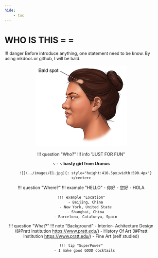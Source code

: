 ```yaml
---
hide:
    - toc
---
```


# WHO IS THIS = =
!!! danger
    Before introduce anything, one statement need to be know.
    By using mkdocs or github, I will be bald.
    <center>![](../images/bald.jpg)



!!! question "Who?"
    !!! info "JUST FOR FUN"
        <center>**~ - ~   basty girl from Uranus**

        ![](../images/E1.jpg){: style="height:416.5px;width:590.4px"}</center>


!!! question "Where?"
    !!! example "HELLO"
        - 你好
        - 您好
        - HOLA

    !!! example "Location"
        - Beijing, China
        - New York, United State
        - Shanghai, China
        - Barcelona, Catalunya, Spain

!!! question "What?"
    !!! note "Background"
        - Interior- Achitecture Design (@Pratt Institution https://www.pratt.edu/)
        - History Of Art (@Pratt Institution https://www.pratt.edu/)
        - Fine Art (self studied)


    !!! tip "SuperPower"
        - I make good GOOD cocktails 